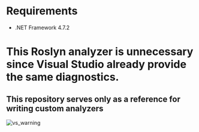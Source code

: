# Requirements
- .NET Framework 4.7.2

# This Roslyn analyzer is unnecessary since Visual Studio already provide the same diagnostics.
## This repository serves only as a reference for writing custom analyzers

![vs_warning](https://github.com/user-attachments/assets/a88f913a-02f5-447f-a288-c8245b28911a)

